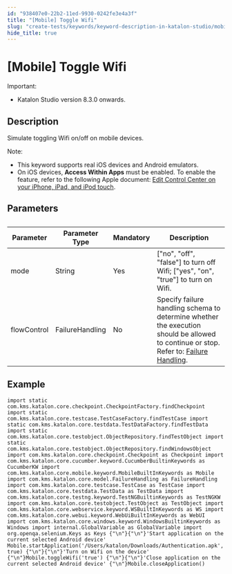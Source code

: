 ```yaml
---
id: "938407e0-22b2-11ed-9930-0242fe3e4a3f"
title: "[Mobile] Toggle Wifi"
slug: "create-tests/keywords/keyword-description-in-katalon-studio/mobile-keywords/mobile-toggle-wifi"
hide_title: true
---
```


# <a id="id" class="anchor_top_offset"/><a id="ariaid-title1" class="anchor_top_offset"/>[Mobile] Toggle Wifi

<div xmlns="http://www.w3.org/1999/xhtml" className="note important note_important"><span className="note__title">Important:</span> 
  <ul className="ul"><li className="li">Katalon Studio version 8.3.0 onwards.</li></ul>
</div>

## Description

                        
<p xmlns="http://www.w3.org/1999/xhtml" className="p">Simulate toggling Wifi on/off on mobile devices.</p> 
            
<div xmlns="http://www.w3.org/1999/xhtml" className="p">
  <div className="note note note_note"><span className="note__title">Note:</span> 
    <ul className="ul"><li className="li">This keyword supports real iOS devices and Android emulators.</li><li className="li">On iOS devices, <strong className="ph b">Access Within Apps</strong> must be enabled. To enable the feature, refer to the following Apple document: <a className="xref j-external-link" href="https://support.apple.com/en-us/HT211812" target="_blank">Edit Control Center on your iPhone, iPad, and iPod touch</a>.</li></ul>
  </div>
</div>
        

## Parameters

                        
<div xmlns="http://www.w3.org/1999/xhtml" className="p">
  <table className="table anchor_top_offset" id="id__e303561d-b693-43ca-98fe-fc1f652e4aad"><caption /><colgroup><col /><col /><col /><col /></colgroup><thead className="thead"><tr className><th className="entry anchor_top_offset" id="id__e303561d-b693-43ca-98fe-fc1f652e4aad__entry__1">Parameter</th><th className="entry anchor_top_offset" id="id__e303561d-b693-43ca-98fe-fc1f652e4aad__entry__2">Parameter Type</th><th className="entry anchor_top_offset" id="id__e303561d-b693-43ca-98fe-fc1f652e4aad__entry__3">Mandatory</th><th className="entry anchor_top_offset" id="id__e303561d-b693-43ca-98fe-fc1f652e4aad__entry__4">Description</th></tr></thead><tbody className="tbody"><tr className><td className="entry" headers="id__e303561d-b693-43ca-98fe-fc1f652e4aad__entry__1 id__e303561d-b693-43ca-98fe-fc1f652e4aad__entry__2 id__e303561d-b693-43ca-98fe-fc1f652e4aad__entry__3 id__e303561d-b693-43ca-98fe-fc1f652e4aad__entry__4 ">mode</td><td className="entry" headers="id__e303561d-b693-43ca-98fe-fc1f652e4aad__entry__1 id__e303561d-b693-43ca-98fe-fc1f652e4aad__entry__2 id__e303561d-b693-43ca-98fe-fc1f652e4aad__entry__3 id__e303561d-b693-43ca-98fe-fc1f652e4aad__entry__4 ">String</td><td className="entry" headers="id__e303561d-b693-43ca-98fe-fc1f652e4aad__entry__1 id__e303561d-b693-43ca-98fe-fc1f652e4aad__entry__2 id__e303561d-b693-43ca-98fe-fc1f652e4aad__entry__3 id__e303561d-b693-43ca-98fe-fc1f652e4aad__entry__4 ">Yes</td><td className="entry" headers="id__e303561d-b693-43ca-98fe-fc1f652e4aad__entry__1 id__e303561d-b693-43ca-98fe-fc1f652e4aad__entry__2 id__e303561d-b693-43ca-98fe-fc1f652e4aad__entry__3 id__e303561d-b693-43ca-98fe-fc1f652e4aad__entry__4 ">["no", "off", "false"] to turn off Wifi; ["yes", "on", "true"] to turn on Wifi.</td></tr><tr className><td className="entry" headers="id__e303561d-b693-43ca-98fe-fc1f652e4aad__entry__1 id__e303561d-b693-43ca-98fe-fc1f652e4aad__entry__2 id__e303561d-b693-43ca-98fe-fc1f652e4aad__entry__3 id__e303561d-b693-43ca-98fe-fc1f652e4aad__entry__4 ">flowControl</td><td className="entry" headers="id__e303561d-b693-43ca-98fe-fc1f652e4aad__entry__1 id__e303561d-b693-43ca-98fe-fc1f652e4aad__entry__2 id__e303561d-b693-43ca-98fe-fc1f652e4aad__entry__3 id__e303561d-b693-43ca-98fe-fc1f652e4aad__entry__4 ">FailureHandling</td><td className="entry" headers="id__e303561d-b693-43ca-98fe-fc1f652e4aad__entry__1 id__e303561d-b693-43ca-98fe-fc1f652e4aad__entry__2 id__e303561d-b693-43ca-98fe-fc1f652e4aad__entry__3 id__e303561d-b693-43ca-98fe-fc1f652e4aad__entry__4 ">No</td><td className="entry" headers="id__e303561d-b693-43ca-98fe-fc1f652e4aad__entry__1 id__e303561d-b693-43ca-98fe-fc1f652e4aad__entry__2 id__e303561d-b693-43ca-98fe-fc1f652e4aad__entry__3 id__e303561d-b693-43ca-98fe-fc1f652e4aad__entry__4 ">Specify failure handling schema to determine whether the execution should be allowed to continue or stop. Refer to: <a className="xref" href="/docs/maintain/configure-failure-handling-settings-in-katalon-studio">Failure Handling</a>.</td></tr></tbody></table>
</div>
        

## Example

                        
<div xmlns="http://www.w3.org/1999/xhtml" className="p">
  <pre className="pre codeblock"><code>import static com.kms.katalon.core.checkpoint.CheckpointFactory.findCheckpoint import static com.kms.katalon.core.testcase.TestCaseFactory.findTestCase import static com.kms.katalon.core.testdata.TestDataFactory.findTestData import static com.kms.katalon.core.testobject.ObjectRepository.findTestObject import static com.kms.katalon.core.testobject.ObjectRepository.findWindowsObject import com.kms.katalon.core.checkpoint.Checkpoint as Checkpoint import com.kms.katalon.core.cucumber.keyword.CucumberBuiltinKeywords as CucumberKW import com.kms.katalon.core.mobile.keyword.MobileBuiltInKeywords as Mobile import com.kms.katalon.core.model.FailureHandling as FailureHandling import com.kms.katalon.core.testcase.TestCase as TestCase import com.kms.katalon.core.testdata.TestData as TestData import com.kms.katalon.core.testng.keyword.TestNGBuiltinKeywords as TestNGKW import com.kms.katalon.core.testobject.TestObject as TestObject import com.kms.katalon.core.webservice.keyword.WSBuiltInKeywords as WS import com.kms.katalon.core.webui.keyword.WebUiBuiltInKeywords as WebUI import com.kms.katalon.core.windows.keyword.WindowsBuiltinKeywords as Windows import internal.GlobalVariable as GlobalVariable import org.openqa.selenium.Keys as Keys {"\n"}{"\n"}'Start application on the current selected Android device' Mobile.startApplication('/Users/katalon/Downloads/Authentication.apk', true) {"\n"}{"\n"}'Turn on Wifi on the device' {"\n"}Mobile.toggleWifi('true') {"\n"}{"\n"}'Close application on the current selected Android device' {"\n"}Mobile.closeApplication()</code></pre>
</div>
        
